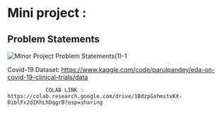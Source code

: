 # Mini project :

## Problem Statements

![Minor Project Problem Statements(1)-1](https://user-images.githubusercontent.com/77978729/174480488-d7cb66be-ff7c-4e9c-bc50-e3afa73df761.png)<br>

Covid-19 Dataset: https://www.kaggle.com/code/parulpandey/eda-on-covid-19-clinical-trials/data <br>

                
                
                COLAB LINK : https://colab.research.google.com/drive/1BdzpGxhmstxKX-0iblFx2dIKhLhDqgrB?usp=sharing
